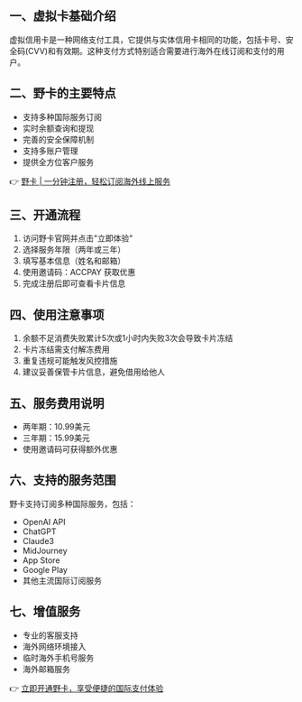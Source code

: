 ## 一、虚拟卡基础介绍

虚拟信用卡是一种网络支付工具，它提供与实体信用卡相同的功能，包括卡号、安全码(CVV)和有效期。这种支付方式特别适合需要进行海外在线订阅和支付的用户。

## 二、野卡的主要特点

- 支持多种国际服务订阅
- 实时余额查询和提现
- 完善的安全保障机制
- 支持多账户管理
- 提供全方位客户服务

👉 [野卡 | 一分钟注册，轻松订阅海外线上服务](https://bit.ly/bewildcard)

## 三、开通流程

1. 访问野卡官网并点击"立即体验"
2. 选择服务年限（两年或三年）
3. 填写基本信息（姓名和邮箱）
4. 使用邀请码：ACCPAY 获取优惠
5. 完成注册后即可查看卡片信息

## 四、使用注意事项

1. 余额不足消费失败累计5次或1小时内失败3次会导致卡片冻结
2. 卡片冻结需支付解冻费用
3. 重复违规可能触发风控措施
4. 建议妥善保管卡片信息，避免借用给他人

## 五、服务费用说明

- 两年期：10.99美元
- 三年期：15.99美元
- 使用邀请码可获得额外优惠

## 六、支持的服务范围

野卡支持订阅多种国际服务，包括：
- OpenAI API
- ChatGPT
- Claude3
- MidJourney
- App Store
- Google Play
- 其他主流国际订阅服务

## 七、增值服务

- 专业的客服支持
- 海外网络环境接入
- 临时海外手机号服务
- 海外邮箱服务

👉 [立即开通野卡，享受便捷的国际支付体验](https://bit.ly/bewildcard)